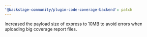 ```yaml
---
'@backstage-community/plugin-code-coverage-backend': patch
---
```


Increased the payload size of express to 10MB to avoid errors when uploading big coverage report files.
